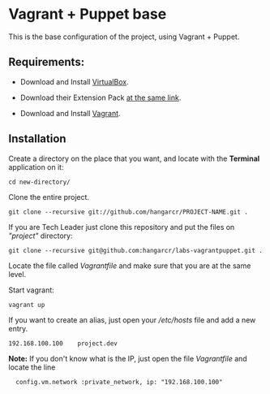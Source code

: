 # Vagrant + Puppet base 

This is the base configuration of the project, using Vagrant + Puppet.

## Requirements:

* Download and Install [VirtualBox](https://www.virtualbox.org/wiki/Downloads).

* Download their Extension Pack [at the same link](https://www.virtualbox.org/wiki/Downloads).

* Download and Install [Vagrant](http://downloads.vagrantup.com/).

## Installation

Create a directory on the place that you want, and locate with the __Terminal__ application on it:

    cd new-directory/

Clone the entire project.

    git clone --recursive git://github.com/hangarcr/PROJECT-NAME.git .

If you are Tech Leader just clone this repository and put the files on _"project"_ directory:

    git clone --recursive git@github.com:hangarcr/labs-vagrantpuppet.git .

Locate the file called _Vagrantfile_ and make sure that you are at the same level.

Start vagrant:

    vagrant up

If you want to create an alias, just open your _/etc/hosts_ file and add a new entry.

    192.168.100.100    project.dev

__Note:__ If you don't know what is the IP, just open the file _Vagrantfile_ and locate the line

      config.vm.network :private_network, ip: "192.168.100.100"
